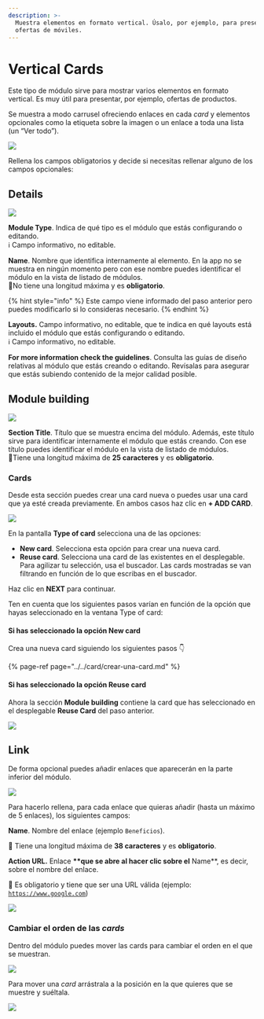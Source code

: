 ```yaml
---
description: >-
  Muestra elementos en formato vertical. Úsalo, por ejemplo, para presentar
  ofertas de móviles.
---
```


# Vertical Cards

Este tipo de módulo sirve para mostrar varios elementos en formato vertical. Es muy útil para presentar, por ejemplo, ofertas de productos.

Se muestra a modo carrusel ofreciendo enlaces en cada _card_ y elementos opcionales como la etiqueta sobre la imagen o un enlace a toda una lista \(un “Ver todo”\).

![](../../.gitbook/assets/vertical_cards_module.png)

Rellena los campos obligatorios y decide si necesitas rellenar alguno de los campos opcionales:

## Details

![](../../.gitbook/assets/details_module-1-.png)

**Module Type**. Indica de qué tipo es el módulo que estás configurando o editando.  
ℹ Campo informativo, no editable.

**Name**. Nombre que identifica internamente al elemento. En la app no se muestra en ningún momento pero con ese nombre puedes identificar el módulo en la vista de listado de módulos.  
🔅No tiene una longitud máxima y es **obligatorio**.

{% hint style="info" %}
Este campo viene informado del paso anterior pero puedes modificarlo si lo consideras necesario.
{% endhint %}

**Layouts.** Campo informativo, no editable, que te indica en qué layouts está incluido el módulo que estás configurando o editando.  
ℹ Campo informativo, no editable.

**For more information check the guidelines**. Consulta las guías de diseño relativas al módulo que estás creando o editando. Revísalas para asegurar que estás subiendo contenido de la mejor calidad posible.

## Module building

![](../../.gitbook/assets/module_building.png)

**Section Title**. Título que se muestra encima del módulo. Además, este título sirve para identificar internamente el módulo que estás creando. Con ese título puedes identificar el módulo en la vista de listado de módulos.  
🔅Tiene una longitud máxima de **25 caracteres** y es **obligatorio**.

### Cards

Desde esta sección puedes crear una card nueva o puedes usar una card que ya esté creada previamente. En ambos casos haz clic en **+ ADD CARD**.

![](../../.gitbook/assets/type_of_card.png)

En la pantalla **Type of card** selecciona una de las opciones:

* **New card**. Selecciona esta opción para crear una nueva card. 
* **Reuse card**. Selecciona una card de las existentes en el desplegable.  Para agilizar tu selección, usa el buscador. Las cards mostradas se van filtrando en función de lo que escribas en el buscador.

Haz clic en **NEXT** para continuar.

Ten en cuenta que los siguientes pasos varían en función de la opción que hayas seleccionado en la ventana Type of card:

#### Si has seleccionado la opción **New card**

Crea una nueva card siguiendo los siguientes pasos 👇

{% page-ref page="../../card/crear-una-card.md" %}

#### Si has seleccionado la opción Reuse card

Ahora la sección **Module building** contiene la card que has seleccionado en el desplegable **Reuse Card** del paso anterior.

![](../../.gitbook/assets/reuse_card_add.png)

## Link

De forma opcional puedes añadir enlaces que aparecerán en la parte inferior del módulo.

![](../../.gitbook/assets/link_module.png)

Para hacerlo rellena, para cada enlace que quieras añadir \(hasta un máximo de 5 enlaces\), los siguientes campos:

**Name**. Nombre del enlace \(ejemplo `Beneficios`\).

🔅 Tiene una longitud máxima de **38 caracteres** y es **obligatorio**.

**Action URL.** Enlace **\*\*que se abre al hacer clic sobre el** Name\*\*, es decir, sobre el nombre del enlace.

🔅 Es obligatorio y tiene que ser una URL válida \(ejemplo: [`https://www.google.com`](https://www.google.com)\)

![](../../.gitbook/assets/link_module_app.png)

### Cambiar el orden de las _cards_

Dentro del módulo puedes mover las cards para cambiar el orden en el que se muestran.

![](../../.gitbook/assets/drag-and-drop.png)

Para mover una _card_ arrástrala a la posición en la que quieres que se muestre y suéltala.

![](../../.gitbook/assets/drag-and-drop_demo.gif)

